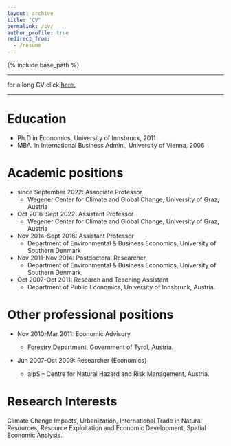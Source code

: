 ```yaml
---
layout: archive
title: "CV"
permalink: /cv/
author_profile: true
redirect_from:
  - /resume
---
```


{% include base_path %}

---

for a long CV click <a href="https://sborsky.github.io/files/CV-Stefan_Borsky_long.pdf" target="_blank">here.</a>

---


Education
======
* Ph.D in Economics, University of Innsbruck, 2011
* MBA. in International Business Admin., University of Vienna, 2006

Academic positions
======
* since September 2022: Associate Professor
  * Wegener Center for Climate and Global Change, University of Graz, Austria
* Oct 2016-Sept 2022: Assistant Professor
  * Wegener Center for Climate and Global Change, University of Graz, Austria
* Nov 2014-Sept 2016: Assistant Professor
  * Department of Environmental & Business Economics, University of Southern Denmark
* Nov 2011-Nov 2014: Postdoctoral Researcher
  * Department of Environmental & Business Economics, University of Southern Denmark.
* Oct 2007-Oct 2011: Research and Teaching Assistant
  * Department of Public Economics, University of Innsbruck, Austria.

Other professional positions
======
* Nov 2010-Mar 2011: Economic Advisory
  * Forestry Department, Government of Tyrol, Austria.

* Jun 2007-Oct 2009: Researcher (Economics)
  * alpS – Centre for Natural Hazard and Risk Management, Austria.
  
Research Interests
======

Climate Change Impacts, Urbanization, International Trade in Natural Resources, Resource Exploitation and Economic Development, Spatial Economic Analysis.
